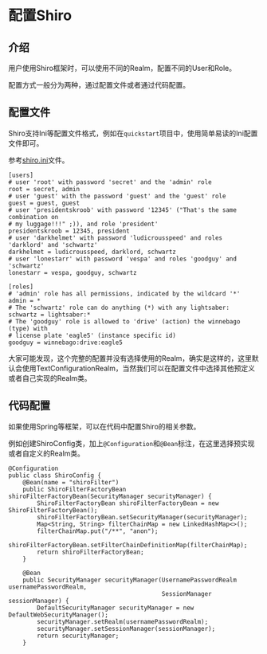 # 配置Shiro

## 介绍

用户使用Shiro框架时，可以使用不同的Realm，配置不同的User和Role。

配置方式一般分为两种，通过配置文件或者通过代码配置。

## 配置文件

Shiro支持Ini等配置文件格式，例如在`quickstart`项目中，使用简单易读的Ini配置文件即可。

参考[shiro.ini](https://github.com/apache/shiro/blob/master/samples/quickstart/src/main/resources/shiro.ini)文件。

```
[users]
# user 'root' with password 'secret' and the 'admin' role
root = secret, admin
# user 'guest' with the password 'guest' and the 'guest' role
guest = guest, guest
# user 'presidentskroob' with password '12345' ("That's the same combination on
# my luggage!!!" ;)), and role 'president'
presidentskroob = 12345, president
# user 'darkhelmet' with password 'ludicrousspeed' and roles 'darklord' and 'schwartz'
darkhelmet = ludicrousspeed, darklord, schwartz
# user 'lonestarr' with password 'vespa' and roles 'goodguy' and 'schwartz'
lonestarr = vespa, goodguy, schwartz

[roles]
# 'admin' role has all permissions, indicated by the wildcard '*'
admin = *
# The 'schwartz' role can do anything (*) with any lightsaber:
schwartz = lightsaber:*
# The 'goodguy' role is allowed to 'drive' (action) the winnebago (type) with
# license plate 'eagle5' (instance specific id)
goodguy = winnebago:drive:eagle5
```

大家可能发现，这个完整的配置并没有选择使用的Realm，确实是这样的，这里默认会使用TextConfigurationRealm，当然我们可以在配置文件中选择其他预定义或者自己实现的Realm类。

## 代码配置

如果使用Spring等框架，可以在代码中配置Shiro的相关参数。

例如创建ShiroConfig类，加上`@Configuration`和`@Bean`标注，在这里选择预实现或者自定义的Realm类。

```
@Configuration
public class ShiroConfig {
    @Bean(name = "shiroFilter")
    public ShiroFilterFactoryBean shiroFilterFactoryBean(SecurityManager securityManager) {
        ShiroFilterFactoryBean shiroFilterFactoryBean = new ShiroFilterFactoryBean();
        shiroFilterFactoryBean.setSecurityManager(securityManager);
        Map<String, String> filterChainMap = new LinkedHashMap<>();
        filterChainMap.put("/**", "anon");
        shiroFilterFactoryBean.setFilterChainDefinitionMap(filterChainMap);
        return shiroFilterFactoryBean;
    }

    @Bean
    public SecurityManager securityManager(UsernamePasswordRealm usernamePasswordRealm,
                                           SessionManager sessionManager) {
        DefaultSecurityManager securityManager = new DefaultWebSecurityManager();
        securityManager.setRealm(usernamePasswordRealm);
        securityManager.setSessionManager(sessionManager);
        return securityManager;
    }
```
